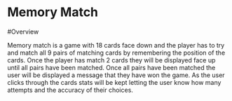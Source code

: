 # Memory Match

#Overview 

Memory match is a game with 18 cards face down and the player has to try and match all 9 pairs of matching cards by remembering the position of the cards. Once the player has match 2 cards they will be displayed face up until all pairs have been matched. Once all pairs have been matched the user will be displayed a message that they have won the game. As the user clicks through the cards stats will be kept letting the user know how many attempts and the accuracy of their choices.